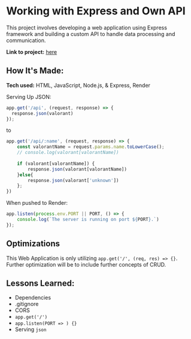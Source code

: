 # Working with Express and Own API  

This project involves developing a web application using Express framework and building a custom API to handle data processing and communication.

**Link to project:** [here]([http://recruiters-love-seeing-live-demos.com/](https://valorant-api-100devs.onrender.com))

## How It's Made:

**Tech used:** HTML, JavaScript, Node.js, & Express, Render


Serving Up JSON:
```javascript
app.get('/api', (request, response) => {
  response.json(valorant)
});
```

to 

```javascript
app.get('/api/:name', (request, response) => {
	const valorantName = request.params.name.toLowerCase();
	// console.log(valorant[valorantName])
	
	if (valorant[valorantName]) {
		response.json(valorant[valorantName])
	}else{
		response.json(valorant['unknown'])
	};
})
```

When pushed to Render:
```javascript
app.listen(process.env.PORT || PORT, () => {
	console.log(`The server is running on port ${PORT}.`)
});
```

## Optimizations

This Web Application is only utilizing `app.get('/', (req, res) => {}`.  Further optimization will be to include further concepts of CRUD.

## Lessons Learned:
- Dependencies
- .gitignore
- CORS
- `app.get('/')`
- `app.listen(PORT => ) {}`
- Serving `json`
